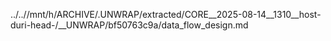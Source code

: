../..//mnt/h/ARCHIVE/.UNWRAP/extracted/CORE__2025-08-14__1310__host-duri-head-/__UNWRAP/bf50763c9a/data_flow_design.md